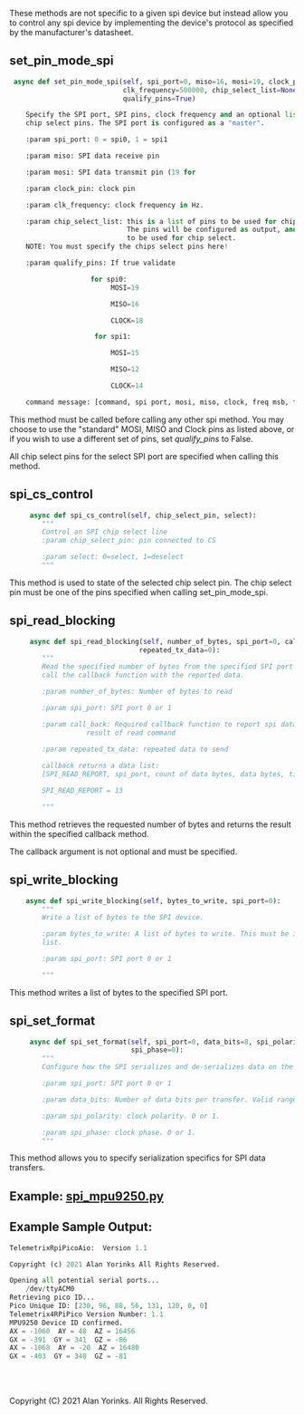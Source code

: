 These methods are not specific to a given spi device but instead allow you to control
any spi device by implementing the device's protocol as specified by the 
manufacturer's datasheet.

## set_pin_mode_spi
```python
 async def set_pin_mode_spi(self, spi_port=0, miso=16, mosi=19, clock_pin=18, 
                            clk_frequency=500000, chip_select_list=None, 
                            qualify_pins=True)

    Specify the SPI port, SPI pins, clock frequency and an optional list of 
    chip select pins. The SPI port is configured as a "master".

    :param spi_port: 0 = spi0, 1 = spi1

    :param miso: SPI data receive pin

    :param mosi: SPI data transmit pin (19 for

    :param clock_pin: clock pin

    :param clk_frequency: clock frequency in Hz.

    :param chip_select_list: this is a list of pins to be used for chip select. 
                             The pins will be configured as output, and set to high ready 
                             to be used for chip select. 
    NOTE: You must specify the chips select pins here!

    :param qualify_pins: If true validate

                    for spi0:
                         MOSI=19

                         MISO=16

                         CLOCK=18

                     for spi1:

                         MOSI=15

                         MISO=12

                         CLOCK=14

    command message: [command, spi port, mosi, miso, clock, freq msb, freq 3, freq 2, freq 1, number of cs pins, cs pins…]
```

This method must be called before calling any other spi method. You may choose
to use the "standard" MOSI, MISO and Clock pins as listed above, or if you wish to use
a different set of pins, set *qualify_pins* to False. 

All chip select pins for the select SPI port are specified when calling this method.

## spi_cs_control
```python
     async def spi_cs_control(self, chip_select_pin, select):
        """
        Control an SPI chip select line
        :param chip_select_pin: pin connected to CS

        :param select: 0=select, 1=deselect
        """
```
This method is used to state of the selected chip select pin. The chip select pin must be
one of the pins specified when calling set_pin_mode_spi.


## spi_read_blocking

```python
     async def spi_read_blocking(self, number_of_bytes, spi_port=0, call_back=None,
                                repeated_tx_data=0):
        """
        Read the specified number of bytes from the specified SPI port and
        call the callback function with the reported data.

        :param number_of_bytes: Number of bytes to read

        :param spi_port: SPI port 0 or 1

        :param call_back: Required callback function to report spi data as a
                   result of read command

        :param repeated_tx_data: repeated data to send
        
        callback returns a data list:
        [SPI_READ_REPORT, spi_port, count of data bytes, data bytes, time-stamp]

        SPI_READ_REPORT = 13

        """
```
This method retrieves the requested number of bytes and returns 
the result within the specified callback method. 

The callback argument is not optional and must be specified.

## spi_write_blocking

```python
    async def spi_write_blocking(self, bytes_to_write, spi_port=0):
        """
        Write a list of bytes to the SPI device.

        :param bytes_to_write: A list of bytes to write. This must be in the form of a
        list.

        :param spi_port: SPI port 0 or 1

        """

```
This method writes a list of bytes to the specified SPI port.

## spi_set_format

```python
     async def spi_set_format(self, spi_port=0, data_bits=8, spi_polarity=0, 
                              spi_phase=0):
        """
        Configure how the SPI serializes and de-serializes data on the wire.

        :param spi_port: SPI port 0 or 1

        :param data_bits: Number of data bits per transfer. Valid range = 4-16

        :param spi_polarity: clock polarity. 0 or 1.

        :param spi_phase: clock phase. 0 or 1.
        """
```
This method allows you to specify serialization specifics for SPI data transfers.


## Example: [spi_mpu9250.py](https://github.com/MrYsLab/tmx-pico-aio/blob/master/examples/spi_mpu9250.py)

## Example Sample Output:
```python
TelemetrixRpiPicoAio:  Version 1.1

Copyright (c) 2021 Alan Yorinks All Rights Reserved.

Opening all potential serial ports...
	/dev/ttyACM0
Retrieving pico ID...
Pico Unique ID: [230, 96, 88, 56, 131, 120, 0, 0]
Telemetrix4RPiPico Version Number: 1.1
MPU9250 Device ID confirmed.
AX = -1060  AY = 48  AZ = 16456  
GX = -391  GY = 341  GZ = -86  
AX = -1068  AY = -20  AZ = 16480  
GX = -403  GY = 340  GZ = -81  
```

<br>
<br>

Copyright (C) 2021 Alan Yorinks. All Rights Reserved.
